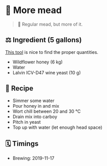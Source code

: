 # 🍺 More mead

> 📝 Regular mead, but more of it.

##  ⚖️ Ingredient (5 gallons)

[This tool](https://www.meadmakr.com/batch-buildr/) is nice to find the
proper quantities.

* Wildflower honey (6 kg)
* Water
* Lalvin ICV-D47 wine yeast (10 g)

## 📖 Recipe

* Simmer some water
* Pour honey in and mix
* Wort chill between 20 and 30 °C
* Drain mix into carboy
* Pitch in yeast
* Top up with water (let enough head space)

## 🗓 Timings

* Brewing: 2019-11-17
